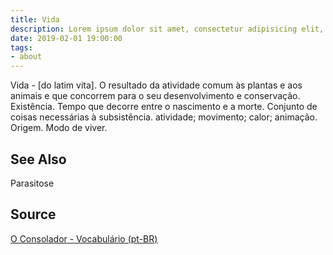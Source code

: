 ```yaml
---
title: Vida
description: Lorem ipsum dolor sit amet, consectetur adipisicing elit, sed do eiusmod tempor incididunt ut labore et dolore magna aliqua.  TODO
date: 2019-02-01 19:00:00
tags:
- about
---
```


Vida - [do latim vita]. O resultado da atividade comum às plantas e aos animais e que concorrem para o seu desenvolvimento e conservação. Existência. Tempo que decorre entre o nascimento e a morte. Conjunto de coisas necessárias à subsistência. atividade; movimento; calor; animação. Origem. Modo de viver. 

## See Also
Parasitose

## Source
[O Consolador - Vocabulário (pt-BR)](http://www.oconsolador.com.br/linkfixo/vocabulario/principal.html)
